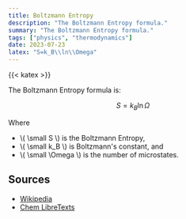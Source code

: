 ```yaml
---
title: Boltzmann Entropy
description: "The Boltzmann Entropy formula."
summary: "The Boltzmann Entropy formula."
tags: ["physics", "thermodynamics"]
date: 2023-07-23
latex: "S=k_B\\ln\\Omega"
---
```


{{< katex >}}

The Boltzmann Entropy formula is:

$$ S = k_B \ln \Omega $$

Where

* \\( \small S \\) is the Boltzmann Entropy,
* \\( \small k_B \\) is Boltzmann's constant, and
* \\( \small \Omega \\) is the number of microstates.

## Sources

- [Wikipedia](https://en.wikipedia.org/wiki/Boltzmann%27s_entropy_formula)
- [Chem LibreTexts](https://chem.libretexts.org/Courses/Western_Washington_University/Biophysical_Chemistry_(Smirnov_and_McCarty)/01%3A_Biochemical_Thermodynamics/1.05%3A_The_Boltzmann_Distribution_and_the_Statistical_Definition_of_Entropy)